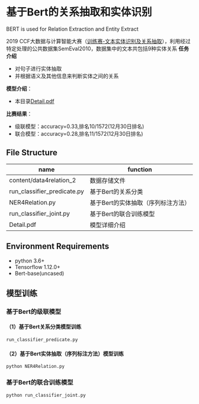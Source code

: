 # 基于Bert的关系抽取和实体识别
BERT is used for Relation Extraction and Entity Extract 

2019 CCF大数据与计算智能大赛（[训练赛-文本实体识别及关系抽取](https://www.datafountain.cn/competitions/371)），利用经过特定处理的公共数据集SemEval2010，数据集中的文本共包括9种实体关系
**任务介绍**
* 对句子进行实体抽取
* 并根据语义及其他信息来判断实体之间的关系

**模型介绍**：
* 本目录[Detail.pdf](https://github.com/Beleiaya/EntityExtract/blob/master/Detail.pdf)

**比赛结果**：
* 级联模型：accuracy=0.33,排名10/1572(12月30日排名)
* 联合模型：accuracy=0.28,排名11/1572(12月30日排名)



## File Structure

|name|function|
|-|-|
|content/data4relation_2 |数据存储文件|
|run_classifier_predicate.py |基于Bert的关系分类|
|NER4Relation.py| 基于Bert的实体抽取（序列标注方法）|
|run_classifier_joint.py| 基于Bert的联合训练模型|
|Detail.pdf |模型详细介绍 |


## Environment Requirements
+ python 3.6+
+ Tensorflow 1.12.0+
+ Bert-base(uncased)

## 模型训练
### 基于Bert的级联模型
#### （1）基于Bert关系分类模型训练
```
run_classifier_predicate.py
```
#### （2）基于Bert实体抽取（序列标注方法）模型训练
```
python NER4Relation.py 
```
### 基于Bert的联合训练模型
```
python run_classifier_joint.py
```

